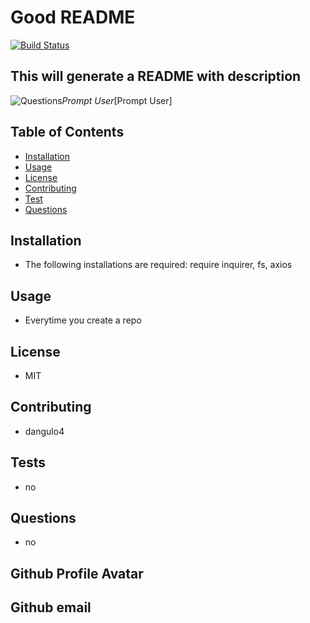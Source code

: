 # Good README
  [![Build Status](https://dev.azure.com/vscode/VSCode/_apis/build/status/VS%20Code?branchName=master)](https://dev.azure.com/vscode/VSCode/_build/latest?definitionId=12)
  ## This will generate a README with description
  ![Questions](utils/images/example.gif)*Prompt User*[Prompt User]
  ## Table of Contents
  - [Installation](#Installation)
  - [Usage](#Usage)
  - [License](#License)
  - [Contributing](#Contributing)
  - [Test](#Test)
  - [Questions](#Questions)
  ## Installation
  * The following installations are required: require inquirer, fs, axios
  ## Usage
  * Everytime you create a repo
  ## License
  * MIT
  ## Contributing
  * dangulo4
  ## Tests
  * no
  ## Questions
  * no
  ## Github Profile Avatar
  ## Github email
